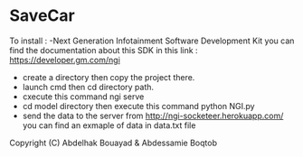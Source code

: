 # SaveCar

To install : 
-Next Generation Infotainment Software Development Kit you can find the documentation about this SDK in this link : https://developer.gm.com/ngi
- create a directory then copy the project there. 
- launch cmd  then cd  directory path.
- cxecute this command ngi serve
- cd model directory then execute this  command python NGI.py
- send the data to the server from http://ngi-socketeer.herokuapp.com/ you can find an exmaple of data in data.txt file


Copyright (C) Abdelhak Bouayad & Abdessamie Boqtob
